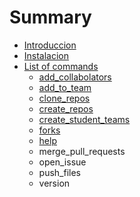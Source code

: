# Summary

* [Introduccion](README.md)
* [Instalacion](instalacion.md)
* [List of commands](list_of_commands.md)
   * [add_collabolators](addcollabolators.md)
   * [add_to_team](addto_team.md)
   * [clone_repos](clonerepos.md)
   * [create_repos](createrepos.md)
   * [create_student_teams](createstudent_teams.md)
   * [forks](forks.md)
   * [help](help.md)
   * merge_pull_requests
   * open_issue
   * push_files
   * version

